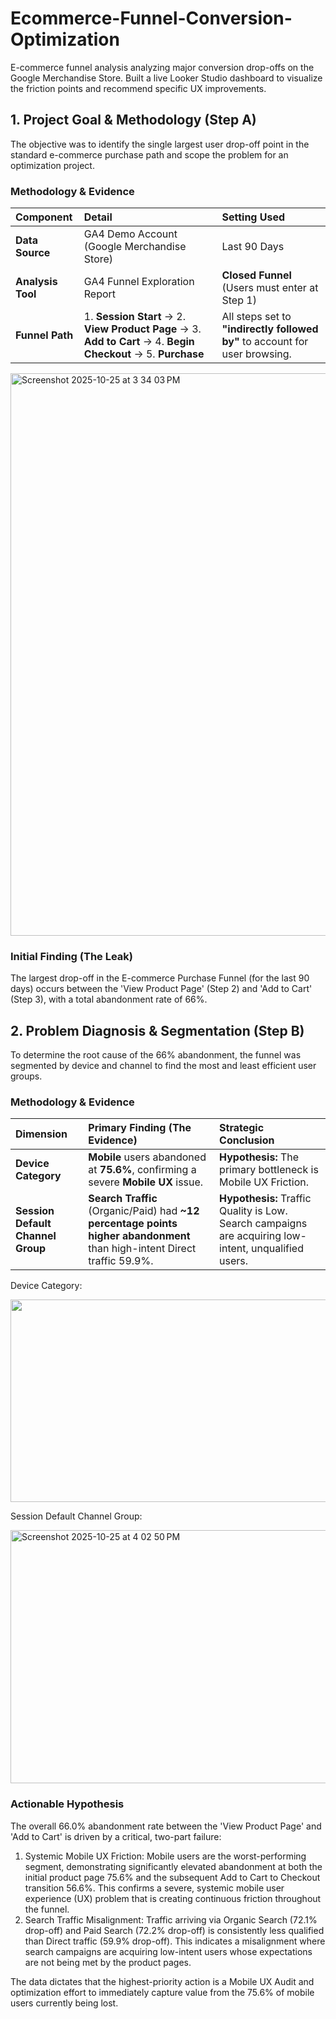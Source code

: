 # Ecommerce-Funnel-Conversion-Optimization
E-commerce funnel analysis analyzing major conversion drop-offs on the Google Merchandise Store. Built a live Looker Studio dashboard to visualize the friction points and recommend specific UX improvements.

## 1. Project Goal & Methodology (Step A)
The objective was to identify the single largest user drop-off point in the standard e-commerce purchase path and scope the problem for an optimization project.

### Methodology & Evidence
| Component | Detail | Setting Used |
| :--- | :--- | :--- |
| **Data Source** | GA4 Demo Account (Google Merchandise Store) | Last 90 Days |
| **Analysis Tool** | GA4 Funnel Exploration Report | **Closed Funnel** (Users must enter at Step 1) |
| **Funnel Path** | 1. **Session Start** → 2. **View Product Page** → 3. **Add to Cart** → 4. **Begin Checkout** → 5. **Purchase** | All steps set to **"indirectly followed by"** to account for user browsing. |

<img width="1440" height="900" alt="Screenshot 2025-10-25 at 3 34 03 PM" src="https://github.com/user-attachments/assets/f9836956-e926-439c-9904-b6e79e897f52" />

### Initial Finding (The Leak)
The largest drop-off in the E-commerce Purchase Funnel (for the last 90 days) occurs between the 'View Product Page' (Step 2) and 'Add to Cart' (Step 3), with a total abandonment rate of 66%.

## 2. Problem Diagnosis & Segmentation (Step B)
To determine the root cause of the 66% abandonment, the funnel was segmented by device and channel to find the most and least efficient user groups.

### Methodology & Evidence
| Dimension | Primary Finding (The Evidence) | Strategic Conclusion |
| :--- | :--- | :--- |
| **Device Category** | **Mobile** users abandoned at **75.6%**, confirming a severe **Mobile UX** issue. | **Hypothesis:** The primary bottleneck is Mobile UX Friction. |
| **Session Default Channel Group** | **Search Traffic** (Organic/Paid) had **~12 percentage points higher abandonment** than high-intent Direct traffic 59.9%. | **Hypothesis:** Traffic Quality is Low. Search campaigns are acquiring low-intent, unqualified users. |

Device Category:

 <img width="891" height="324" alt=" " src="https://github.com/user-attachments/assets/fb6932ff-2c10-40e8-ba9d-cd801f055bf6" />

Session Default Channel Group:

<img width="898" height="405" alt="Screenshot 2025-10-25 at 4 02 50 PM" src="https://github.com/user-attachments/assets/65a74310-5759-4512-8acb-653c27ac2fdd" />

### Actionable Hypothesis
The overall 66.0% abandonment rate between the 'View Product Page' and 'Add to Cart' is driven by a critical, two-part failure:

1. Systemic Mobile UX Friction: Mobile users are the worst-performing segment, demonstrating significantly elevated abandonment at both the initial product page 75.6% and the subsequent Add to Cart to Checkout transition 56.6%. This confirms a severe, systemic mobile user experience (UX) problem that is creating continuous friction throughout the funnel.
2. Search Traffic Misalignment: Traffic arriving via Organic Search (72.1% drop-off) and Paid Search (72.2% drop-off) is consistently less qualified than Direct traffic (59.9% drop-off). This indicates a misalignment where search campaigns are acquiring low-intent users whose expectations are not being met by the product pages.

The data dictates that the highest-priority action is a Mobile UX Audit and optimization effort to immediately capture value from the 75.6% of mobile users currently being lost.



